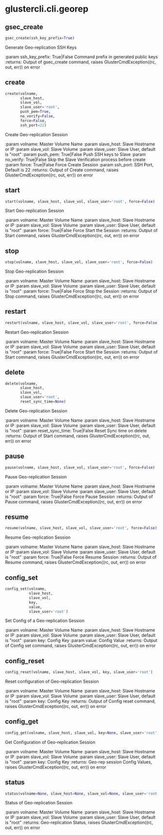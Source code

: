 
# glustercli.cli.georep


## gsec_create
```python
gsec_create(ssh_key_prefix=True)
```

Generate Geo-replication SSH Keys

:param ssh_key_prefix: True|False Command prefix in generated public keys
:returns: Output of gsec_create command, raises
 GlusterCmdException((rc, out, err)) on error


## create
```python
create(volname,
       slave_host,
       slave_vol,
       slave_user='root',
       push_pem=True,
       no_verify=False,
       force=False,
       ssh_port=22)
```

Create Geo-replication Session

:param volname: Master Volume Name
:param slave_host: Slave Hostname or IP
:param slave_vol: Slave Volume
:param slave_user: Slave User, default is "root"
:param push_pem: True|False Push SSH keys to Slave
:param no_verify: True|False Skip the Slave Verification
 process before create
:param force: True|False Force Create Session
:param ssh_port: SSH Port, Default is 22
:returns: Output of Create command, raises
 GlusterCmdException((rc, out, err)) on error


## start
```python
start(volname, slave_host, slave_vol, slave_user='root', force=False)
```

Start Geo-replication Session

:param volname: Master Volume Name
:param slave_host: Slave Hostname or IP
:param slave_vol: Slave Volume
:param slave_user: Slave User, default is "root"
:param force: True|False Force Start the Session
:returns: Output of Start command, raises
 GlusterCmdException((rc, out, err)) on error


## stop
```python
stop(volname, slave_host, slave_vol, slave_user='root', force=False)
```

Stop Geo-replication Session

:param volname: Master Volume Name
:param slave_host: Slave Hostname or IP
:param slave_vol: Slave Volume
:param slave_user: Slave User, default is "root"
:param force: True|False Force Stop the Session
:returns: Output of Stop command, raises
 GlusterCmdException((rc, out, err)) on error


## restart
```python
restart(volname, slave_host, slave_vol, slave_user='root', force=False)
```

Restart Geo-replication Session

:param volname: Master Volume Name
:param slave_host: Slave Hostname or IP
:param slave_vol: Slave Volume
:param slave_user: Slave User, default is "root"
:param force: True|False Force Start the Session
:returns: Output of Start command, raises
 GlusterCmdException((rc, out, err)) on error


## delete
```python
delete(volname,
       slave_host,
       slave_vol,
       slave_user='root',
       reset_sync_time=None)
```

Delete Geo-replication Session

:param volname: Master Volume Name
:param slave_host: Slave Hostname or IP
:param slave_vol: Slave Volume
:param slave_user: Slave User, default is "root"
:param reset_sync_time: True|False Reset Sync time on delete
:returns: Output of Start command, raises
 GlusterCmdException((rc, out, err)) on error


## pause
```python
pause(volname, slave_host, slave_vol, slave_user='root', force=False)
```

Pause Geo-replication Session

:param volname: Master Volume Name
:param slave_host: Slave Hostname or IP
:param slave_vol: Slave Volume
:param slave_user: Slave User, default is "root"
:param force: True|False Force Pause Session
:returns: Output of Pause command, raises
 GlusterCmdException((rc, out, err)) on error


## resume
```python
resume(volname, slave_host, slave_vol, slave_user='root', force=False)
```

Resume Geo-replication Session

:param volname: Master Volume Name
:param slave_host: Slave Hostname or IP
:param slave_vol: Slave Volume
:param slave_user: Slave User, default is "root"
:param force: True|False Force Resume Session
:returns: Output of Resume command, raises
 GlusterCmdException((rc, out, err)) on error


## config_set
```python
config_set(volname,
           slave_host,
           slave_vol,
           key,
           value,
           slave_user='root')
```

Set Config of a Geo-replication Session

:param volname: Master Volume Name
:param slave_host: Slave Hostname or IP
:param slave_vol: Slave Volume
:param slave_user: Slave User, default is "root"
:param key: Config Key
:param value: Config Value
:returns: Output of Config set command, raises
 GlusterCmdException((rc, out, err)) on error


## config_reset
```python
config_reset(volname, slave_host, slave_vol, key, slave_user='root')
```

Reset configuration of Geo-replication Session

:param volname: Master Volume Name
:param slave_host: Slave Hostname or IP
:param slave_vol: Slave Volume
:param slave_user: Slave User, default is "root"
:param key: Config Key
:returns: Output of Config reset command, raises
 GlusterCmdException((rc, out, err)) on error


## config_get
```python
config_get(volname, slave_host, slave_vol, key=None, slave_user='root')
```

Get Configuration of Geo-replication Session

:param volname: Master Volume Name
:param slave_host: Slave Hostname or IP
:param slave_vol: Slave Volume
:param slave_user: Slave User, default is "root"
:param key: Config Key
:returns: Geo-rep session Config Values, raises
 GlusterCmdException((rc, out, err)) on error


## status
```python
status(volname=None, slave_host=None, slave_vol=None, slave_user='root')
```

Status of Geo-replication Session

:param volname: Master Volume Name
:param slave_host: Slave Hostname or IP
:param slave_vol: Slave Volume
:param slave_user: Slave User, default is "root"
:returns: Geo-replication Status, raises
 GlusterCmdException((rc, out, err)) on error

